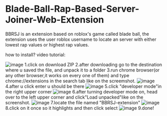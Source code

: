 # Blade-Ball-Rap-Based-Server-Joiner-Web-Extension
BBRSJ is an extension based on roblox's game called blade ball, the extension uses the user roblox username to locate an server with either lowest rap values or highest rap values.

how to install?
video tutorial:

![image](https://github.com/user-attachments/assets/e7abaf3f-3a6c-423a-9750-bb7a5cd9d061) 
1.click on download ZIP
2.after downloading go to the destination where u saved the file, and unpack it to a folder
3.run chrome browser(or any other browser,it works on every one of them) and type chrome://extensions in the search tab like on the screemshot.
![image](https://github.com/user-attachments/assets/ab75f670-0826-482a-961b-de26f7ef095e)
4.after u click enter u should be there
![image](https://github.com/user-attachments/assets/8a98873d-635b-45dd-8f28-294cef4ffe78)
5.click "developer mode"in the right upper corner
![image](https://github.com/user-attachments/assets/8a9f6b27-af63-4860-b59e-28e4bc7c5196)
6.after turning developer mode on, head over to the left upper corner and click"Load unpacked"like on the screenshot.
![image](https://github.com/user-attachments/assets/6832652c-f519-4074-8ce5-f274e1d03efd)
7.locate the file named "BBRSJ-extension"
 ![image](https://github.com/user-attachments/assets/e44f9e72-209a-40f1-9152-034fa3b41c81)
8.click on it once so it highlights and then click select
![image](https://github.com/user-attachments/assets/dfd13db4-1ee0-4c05-a100-6ef01ab263f2)
9.done!




